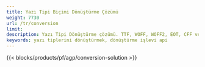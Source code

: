 ```yaml
---
title: Yazı Tipi Biçimi Dönüştürme Çözümü 
weight: 7730
url: /tr/conversion
limit: 
description: Yazı Tipi Dönüştürme çözümü. TTF, WOFF, WOFF2, EOT, CFF ve Type1 yazı tipi dosyaları için Yerel API'ler ve Ücretsiz Dönüştürme Uygulamaları.
keywords: yazı tiplerini dönüştürmek, dönüştürme işlevi api
---
```


{{< blocks/products/pf/agp/conversion-solution >}} 